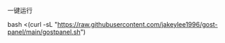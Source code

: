 一键运行

bash <(curl -sL "https://raw.githubusercontent.com/jakeylee1996/gost-panel/main/gostpanel.sh")
